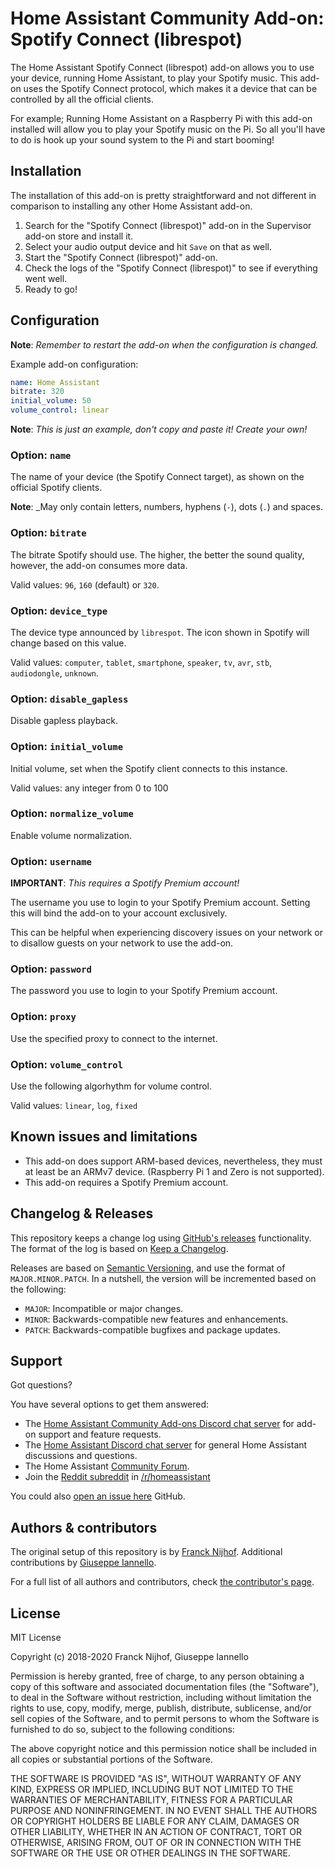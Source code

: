 # Home Assistant Community Add-on: Spotify Connect (librespot)

The Home Assistant Spotify Connect (librespot) add-on allows you to use your
device, running Home Assistant, to play your Spotify music. This add-on uses
the Spotify Connect protocol, which makes it a device that can be controlled
by all the official clients.

For example; Running Home Assistant on a Raspberry Pi with this add-on
installed will allow you to play your Spotify music on the Pi. So all you'll
have to do is hook up your sound system to the Pi and start booming!

## Installation

The installation of this add-on is pretty straightforward and not different in
comparison to installing any other Home Assistant add-on.

1. Search for the "Spotify Connect (librespot)" add-on in the Supervisor add-on store
   and install it.
1. Select your audio output device and hit `Save` on that as well.
1. Start the "Spotify Connect (librespot)" add-on.
1. Check the logs of the "Spotify Connect (librespot)" to see if everything went well.
1. Ready to go!

## Configuration

**Note**: _Remember to restart the add-on when the configuration is changed._

Example add-on configuration:

```yaml
name: Home Assistant
bitrate: 320
initial_volume: 50
volume_control: linear
```

**Note**: _This is just an example, don't copy and paste it! Create your own!_

### Option: `name`

The name of your device (the Spotify Connect target), as shown on
the official Spotify clients.

**Note**: _May only contain letters, numbers, hyphens (`-`), dots (`.`) and spaces.

### Option: `bitrate`

The bitrate Spotify should use. The higher, the better the sound quality,
however, the add-on consumes more data.

Valid values: `96`, `160` (default) or `320`.

### Option: `device_type`

The device type announced by `librespot`. The icon shown in Spotify will
change based on this value.

Valid values: `computer`, `tablet`, `smartphone`, `speaker`, `tv`, `avr`, `stb`, `audiodongle`, `unknown`.

### Option: `disable_gapless`

Disable gapless playback.

### Option: `initial_volume`

Initial volume, set when the Spotify client connects to this instance.

Valid values: any integer from 0 to 100

### Option: `normalize_volume`

Enable volume normalization.

### Option: `username`

**IMPORTANT**: _This requires a Spotify Premium account!_

The username you use to login to your Spotify Premium account. Setting
this will bind the add-on to your account exclusively.

This can be helpful when experiencing discovery issues on your network or
to disallow guests on your network to use the add-on.

### Option: `password`

The password you use to login to your Spotify Premium account.

### Option: `proxy`

Use the specified proxy to connect to the internet.

### Option: `volume_control`

Use the following algorhythm for volume control.

Valid values: `linear`, `log`, `fixed`

## Known issues and limitations

- This add-on does support ARM-based devices, nevertheless, they must
  at least be an ARMv7 device. (Raspberry Pi 1 and Zero is not supported).
- This add-on requires a Spotify Premium account.

## Changelog & Releases

This repository keeps a change log using [GitHub's releases][releases]
functionality. The format of the log is based on
[Keep a Changelog][keepchangelog].

Releases are based on [Semantic Versioning][semver], and use the format
of ``MAJOR.MINOR.PATCH``. In a nutshell, the version will be incremented
based on the following:

- ``MAJOR``: Incompatible or major changes.
- ``MINOR``: Backwards-compatible new features and enhancements.
- ``PATCH``: Backwards-compatible bugfixes and package updates.

## Support

Got questions?

You have several options to get them answered:

- The [Home Assistant Community Add-ons Discord chat server][discord] for add-on
  support and feature requests.
- The [Home Assistant Discord chat server][discord-ha] for general Home
  Assistant discussions and questions.
- The Home Assistant [Community Forum][forum].
- Join the [Reddit subreddit][reddit] in [/r/homeassistant][reddit]

You could also [open an issue here][issue] GitHub.

## Authors & contributors

The original setup of this repository is by [Franck Nijhof][frenck].
Additional contributions by [Giuseppe Iannello][giannello].

For a full list of all authors and contributors,
check [the contributor's page][contributors].

## License

MIT License

Copyright (c) 2018-2020 Franck Nijhof, Giuseppe Iannello

Permission is hereby granted, free of charge, to any person obtaining a copy
of this software and associated documentation files (the "Software"), to deal
in the Software without restriction, including without limitation the rights
to use, copy, modify, merge, publish, distribute, sublicense, and/or sell
copies of the Software, and to permit persons to whom the Software is
furnished to do so, subject to the following conditions:

The above copyright notice and this permission notice shall be included in all
copies or substantial portions of the Software.

THE SOFTWARE IS PROVIDED "AS IS", WITHOUT WARRANTY OF ANY KIND, EXPRESS OR
IMPLIED, INCLUDING BUT NOT LIMITED TO THE WARRANTIES OF MERCHANTABILITY,
FITNESS FOR A PARTICULAR PURPOSE AND NONINFRINGEMENT. IN NO EVENT SHALL THE
AUTHORS OR COPYRIGHT HOLDERS BE LIABLE FOR ANY CLAIM, DAMAGES OR OTHER
LIABILITY, WHETHER IN AN ACTION OF CONTRACT, TORT OR OTHERWISE, ARISING FROM,
OUT OF OR IN CONNECTION WITH THE SOFTWARE OR THE USE OR OTHER DEALINGS IN THE
SOFTWARE.

[contributors]: https://github.com/giannello/addon-spotify-connect-librespot/graphs/contributors
[discord-ha]: https://discord.gg/c5DvZ4e
[discord]: https://discord.me/hassioaddons
[forum]: https://community.home-assistant.io/t/home-assistant-community-add-on-spotify-connect/61210?u=giannello
[frenck]: https://github.com/frenck
[giannello]: https://github.com/giannello
[issue]: https://github.com/giannello/addon-spotify-connect-librespot/issues
[keepchangelog]: http://keepachangelog.com/en/1.0.0/
[reddit]: https://reddit.com/r/homeassistant
[releases]: https://github.com/giannello/addon-spotify-connect-librespot/releases
[semver]: http://semver.org/spec/v2.0.0.htm
